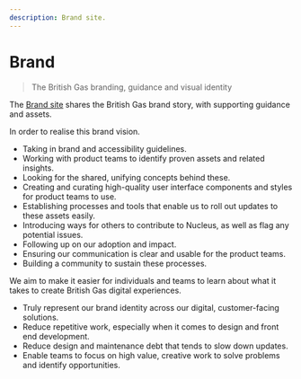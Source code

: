 ```yaml
---
description: Brand site.
---
```


# Brand

> The British Gas branding, guidance and visual identity

The [Brand site](https://centrica.frontify.com/d/nfz7xmW4vrF9) shares the British Gas brand story, with supporting guidance and assets.

In order to realise this brand vision.

* Taking in brand and accessibility guidelines.
* Working with product teams to identify proven assets and related insights.
* Looking for the shared, unifying concepts behind these.
* Creating and curating high-quality user interface components and styles for product teams to use.
* Establishing processes and tools that enable us to roll out updates to these assets easily.
* Introducing ways for others to contribute to Nucleus, as well as flag any potential issues.
* Following up on our adoption and impact.
* Ensuring our communication is clear and usable for the product teams.
* Building a community to sustain these processes.


We aim to make it easier for individuals and teams to learn about what it takes to create British Gas digital experiences.

* Truly represent our brand identity across our digital, customer-facing solutions.
* Reduce repetitive work, especially when it comes to design and front end development.
* Reduce design and maintenance debt that tends to slow down updates.
* Enable teams to focus on high value, creative work to solve problems and identify opportunities.

